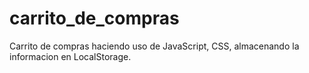 # carrito_de_compras
Carrito de compras haciendo uso de JavaScript, CSS, almacenando la informacion en LocalStorage.
